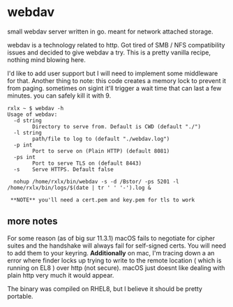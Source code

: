 # webdav
small webdav server written in go. meant for network attached storage.

webdav is a technology related to http. Got tired of SMB / NFS compatibility issues and decided to give webdav a try. This is a pretty vanilla recipe, nothing mind blowing here.

I'd like to add user support but I will need to implement some middleware for that. Another thing to note: this code creates a memory lock to prevent it from paging. sometimes on sigint it'll trigger a wait time that can last a few minutes. you can safely kill it with 9.

```
rxlx ~ $ webdav -h
Usage of webdav:
  -d string
    	Directory to serve from. Default is CWD (default "./")
  -l string
    	path/file to log to (default "./webdav.log")
  -p int
    	Port to serve on (Plain HTTP) (default 8081)
  -ps int
    	Port to serve TLS on (default 8443)
  -s	Serve HTTPS. Default false
  
  nohup /home/rxlx/bin/webdav -s -d /Bstor/ -ps 5201 -l /home/rxlx/bin/logs/$(date | tr ' ' '-').log &
  
 **NOTE** you'll need a cert.pem and key.pem for tls to work
```

<h2>more notes</h2>

For some reason (as of big sur 11.3.1) macOS fails to negotiate for cipher suites and the handshake will always fail for self-signed certs. You will need to add them to your keyring. **Additionally** on mac, I'm tracing down a an error where finder locks up trying to write to the remote location ( which is running on EL8 ) over http (not secure). macOS just doesnt like dealing with plain http very much it would appear.

The binary was compiled on RHEL8, but I believe it should be pretty portable.
